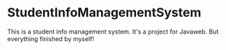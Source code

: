 # StudentInfoManagementSystem
This is a student info management system. 
It's a project for Javaweb.
But everything finished by myself!
